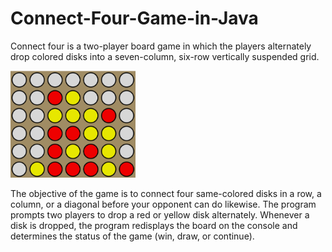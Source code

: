 # Connect-Four-Game-in-Java
Connect four is a two-player board game in which the players alternately drop colored disks into a seven-column, six-row vertically suspended grid.

<img src="snippets/ConnectFour.png" width="200">

The objective of the game is to connect four same-colored disks in a row, a column, or a diagonal before your opponent can do likewise. The program prompts two players to drop a red or yellow disk alternately. Whenever a disk is dropped, the program redisplays the board on the console and determines the status of the game (win, draw, or continue).

